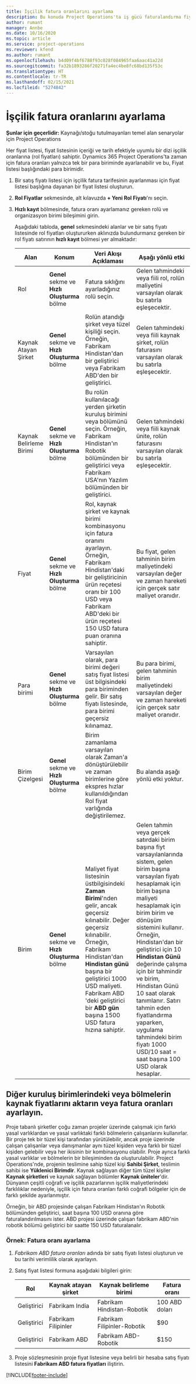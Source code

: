 ```yaml
---
title: İşçilik fatura oranlarını ayarlama
description: Bu konuda Project Operations'ta iş gücü faturalandırma fiyatlarını ayarlama hakkında bilgi sağlanır.
author: rumant
manager: Annbe
ms.date: 10/16/2020
ms.topic: article
ms.service: project-operations
ms.reviewer: kfend
ms.author: rumant
ms.openlocfilehash: b4d09f4bf6788f93c028f084965faa6aac41a22d
ms.sourcegitcommit: fa32b1893286f20271fa4ec4be8fc68bd135f53c
ms.translationtype: HT
ms.contentlocale: tr-TR
ms.lasthandoff: 02/15/2021
ms.locfileid: "5274842"
---
```

# <a name="set-up-labor-bill-rates"></a>İşçilik fatura oranlarını ayarlama

**Şunlar için geçerlidir:** Kaynağı/stoğu tutulmayanları temel alan senaryolar için Project Operations

Her fiyat listesi, fiyat listesinin içeriği ve tarih efektiyle uyumlu bir dizi işçilik oranlarına (rol fiyatları) sahiptir. Dynamics 365 Project Operations'ta zaman için fatura oranları yalnızca tek bir para biriminde ayarlanabilir ve bu, Fiyat listesi başlığındaki para birimidir.

1. Bir satış fiyatı listesi için işçilik fatura tarifesinin ayarlanması için fiyat listesi başlığına dayanan bir fiyat listesi oluşturun. 
2. **Rol Fiyatlar** sekmesinde, alt kılavuzda **+ Yeni Rol Fiyatı**'nı seçin. 
3. **Hızlı kayıt** bölmesinde, fatura oranı ayarlamanız gereken rolü ve organizasyon birimi bileşimini girin.

   Aşağıdaki tabloda, **genel** sekmesindeki alanlar ve bir satış fiyatı listesinde rol fiyatları oluştururken aklınızda bulundurmanız gereken bir rol fiyatı satırının **hızlı kayıt** bölmesi yer almaktadır:

    | Alan | Konum | Veri Akışı Açıklaması | Aşağı yönlü etki |
    | --- | --- | --- | --- |
    | Rol | **Genel** sekme ve **Hızlı Oluşturma** bölme | Fatura sıklığını ayarladığınız rolü seçin. | Gelen tahmindeki veya fiili rol, rolün maliyetini varsayılan olarak bu satırla eşleşecektir. |
    | Kaynak Atayan Şirket | **Genel** sekme ve **Hızlı Oluşturma** bölme | Rolün atandığı şirket veya tüzel kişiliği seçin. Örneğin, Fabrikam Hindistan'dan bir geliştirici veya Fabrikam ABD'den bir geliştirici. | Gelen tahmindeki veya fiili kaynak şirket, rolün faturasını varsayılan olarak bu satırla eşleşecektir. |
    | Kaynak Belirleme Birimi | **Genel** sekme ve **Hızlı Oluşturma** bölme | Bu rolün kullanılacağı yerden şirketin kuruluş birimini veya bölümünü seçin. Örneğin, Fabrikam Hindistan'ın Robotik bölümünden bir geliştirici veya Fabrikam USA'nın Yazılım bölümünden bir geliştirici. | Gelen tahmindeki veya fiili kaynak ünite, rolün faturasını varsayılan olarak bu satırla eşleşecektir. |
    | Fiyat | **Genel** sekme ve **Hızlı Oluşturma** bölme | Rol, kaynak şirket ve kaynak birimi kombinasyonu için fatura oranını ayarlayın. Örneğin, Fabrikam Hindistan'daki bir geliştiricinin ürün reçetesi oranı bir 100 USD veya Fabrikam ABD'deki bir ürün reçetesi 150 USD fatura puan oranına sahiptir. | Bu fiyat, gelen tahminin birim maliyetindeki varsayılan değer ve zaman hareketi için gerçek satır maliyet oranıdır. |
    | Para birimi | **Genel** sekme ve **Hızlı Oluşturma** bölme| Varsayılan olarak, para birimi değeri satış fiyat listesi üst bilgisindeki para biriminden gelir. Bir satış fiyatı listesinde, para birimi geçersiz kılınamaz. | Bu para birimi, gelen tahminin birim maliyetindeki varsayılan değer ve zaman hareketi için gerçek satır maliyet oranıdır. |
    | Birim Çizelgesi | **Genel** sekme ve **Hızlı Oluşturma** bölme | Birim zamanlama varsayılan olarak Zaman'a dönüştürülebilir ve zaman birimlerine göre ekspres hızlar kullanıldığından Rol fiyat varlığında değiştirilemez. | Bu alanda aşağı yönlü etki yoktur. |
    | Birim | **Genel** sekme ve **Hızlı Oluşturma** bölme | Maliyet fiyat listesinin üstbilgisindeki **Zaman Birimi**'nden gelir, ancak geçersiz kılınabilir. Değer geçersiz kılınabilir. Örneğin, Fabrikam Hindistan'dan **Hindistan günü** başına bir geliştirici 1000 USD maliyeti. Fabrikam ABD 'deki geliştirici bir **ABD gün** başına 1500 USD fatura hızına sahiptir. | Gelen tahmin veya gerçek satırdaki birim başına fiyt varsayılanlarında sistem, gelen birim başına varsayılan fiyatı hesaplamak için birim başına maliyeti hesaplamak için birim birim ve dönüşüm sistemini kullanır. Örneğin, Hindistan'dan bir geliştirici için 10 **Hindistan Günü** değerinde çalışma için bir tahmindir ve birim, Hindistan Günü 10 saat olarak tanımlanır. Satırı tahmin eden fiyatlandırma yaparken, uygulama tahmindeki birim fiyatı 1000 USD/10 saat = saat başına 100 USD olarak hesaplar. |

## <a name="transfer-pricing-or-set-up-bill-rates-for-resources-from-other-organizational-units-or-divisions"></a>Diğer kuruluş birimlerindeki veya bölmelerin kaynak fiyatlarını aktarın veya fatura oranları ayarlayın. 

Proje tabanlı şirketler çoğu zaman projeler üzerinde çalışmak için farklı yasal varlıklardan ve yasal varlıktaki farklı bölmelerin çalışanlarını kullanırlar. Bir proje tek bir tüzel kişi tarafından yürütülebilir, ancak proje üzerinde çalışan çalışanlar veya danışmanlar aynı tüzel kişiden veya farklı bir tüzel kişiden gelebilir veya her ikisinin bir kombinasyonu olabilir. Proje ayrıca farklı yasal varlıklar ve bölmelerin bir bileşiminden da oluşturulabilir. Project Operations'nde, projenin teslimine sahip tüzel kişi **Sahibi Şirket**, teslimin sahibi ise **Yüklenici Birimdir**. Kaynak sağlayan diğer tüm tüzel kişiler **Kaynak şirketleri** ve kaynak sağlayan bölümler **Kaynak üniteler**'dir. Dünyanın çeşitli coğrafi ve işçilik pazarlarının işçilik maliyetlerindeki farklılıklar nedeniyle, işçilik için fatura oranları farklı coğrafi bölgeler için de farklı şekilde ayarlanmıştır.

Örneğin, bir ABD projesinde çalışan Fabrikam Hindistan'ın Robotik bölümünden geliştirici, saat başına 100 USD oranına göre faturalandırılmasını ister. ABD projesi üzerinde çalışan fabrikam ABD'nin robotik bölümü geliştirici bir saatte 150 USD faturalanalır. 

### <a name="example-set-up-a-bill-rate"></a>Örnek: Fatura oranı ayarlama 

1. *Fabrikam ABD fatura oranları* adında bir satış fiyatı listesi oluşturun ve bu tarihi verimlilik olarak ayarlayın.
2. Satış fiyat listesi formuna aşağıdaki bilgileri girin:

    | Rol | Kaynak atayan şirket | Kaynak belirleme birimi | Fatura oranı |
    | --- | --- | --- | --- |
    | Geliştirici | Fabrikam India | Fabrikam Hindistan-Robotik | 100 ABD doları |
    | Geliştirici | Fabrikam Filipinler | Fabrikam Filipinler-Robotik | $90 |
    | Geliştirici | Fabrikam ABD | Fabrikam ABD-Robotik | $150 |

3. Proje sözleşmesinin proje fiyat listesine veya belirli bir hesaba satış fiyatı listesini **Fabrikam ABD fatura fiyatları** iliştirin.


[!INCLUDE[footer-include](../includes/footer-banner.md)]